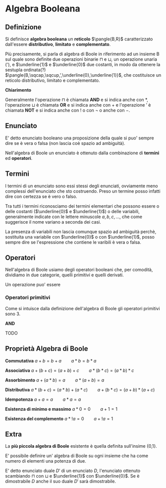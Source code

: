# Algebra Booleana


## Definizione

Si definisce **algebra booleana** un **reticolo** $\pangle{B,R}$ caratterizzato dall'essere **distributivo**, **limitato** e **complementato**.

Più precisamente, si parla di algebra di Boole in riferimento ad un insieme B sul quale sono definite due operazioni binarie $\sqcap$ e $\sqcup$, un operazione unaria ('), e $\underline{1}$ e $\underline{0}$ due costanti, in modo da ottenere la sestupla ordinata(?) $\pangle{B,\sqcap,\sqcup,',\underline{0},\underline{1}}$, che costituisce un reticolo distributivo, limitato e complementato.

**Chiarimento**

Generalmente l'operazione $\sqcap$ è chiamata **AND** e si indica anche con $*$, l'operazione $\sqcup$ è chiamata **OR** e si indica anche con $+$ e l'operazione $'$ è chiamata **NOT** e si indica anche con $!$ o con $\neg$ o anche con $-$. 

## Enunciato

E' detto enunciato booleano una proposizione della quale si puo' sempre dire se è vera o falsa (non lascia coè spazio ad ambiguità).

Nell'algebra di Boole un enunciato è ottenuto dalla combinazione di **termini** ed **operatori**.

## Termini

I termini di un enunciato sono essi stessi degli enunciati, ovviamente meno complessi dell'enunciato che sto costruendo. Preso un termine posso infatti dire con certezza se è vero o falso.

Tra tutti i termini riconosciamo dei termini elementari che possono essere o delle costanti ($\underline{0}$ e $\underline{1}$) o delle variabili, generalmente indicate con le lettere minuscole $a,b,c,...$, che come suggerisce il nome variano a seconda dei casi.

La presenza di variabili non lascia comunque spazio ad ambiguità perchè, sostituita una variabile con $\underline{0}$ o con $\underline{1}$, posso sempre dire se l'espressione che contiene le varibili è vera o falsa.

## Operatori

Nell'algebra di Boole usiamo degli operatori booleani che, per comodità, dividiamo in due categorie, quelli primitivi e quelli derivati.

Un operazione puo' essere 
### Operatori primitivi

Come si intuisce dalla definizione dell'algebra di Boole gli operatori primitivi sono 3. 

**AND**

TODO


## Proprietà Algebra di Boole

**Commutativa**
$a+b=b+a \qquad a*b=b*a$

**Associativa**
$a+(b+c)=(a+b)+c \qquad a*(b*c)=(a*b)*c$

**Assorbimento**
$a+(a*b)=a \qquad a*(a+b)=a$

**Distributiva**
$a*(b+c)=(a*b)+(a*c) \qquad a+(b*c)=(a+b)*(a+c)$

**Idempotenza**
$a+a=a \qquad a*a=a$

**Esistenza di minimo e massimo**
$a*0=0 \qquad a+1=1$

**Esistenza del complemento**
$a*!a=0 \qquad a+!a=1$

## Extra

La **più piccola algebra di Boole** esistente è quella definita sull'insime {0,1}.

E' possibile definire un' algebra di Boole su ogni insieme che ha come numero di elementi una potenza di due.

E' detto enunciato duale $D'$ di un enunciato $D$, l'enunciato ottenuto scambiando $\sqcap$ con $\sqcup$ e $\underline{1}$ con $\underline{0}$. Se è dimostrabile $D$ anche il suo duale $D'$ sarà dimostrabile.
